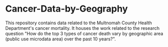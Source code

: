# Cancer-Data-by-Geography
This repository contains data related to the Multnomah County Health Department's cancer mortality. It houses the work related to the research question "How do the top 3 types of cancer death vary by geographic area (public use microdata area) over the past 10 years?".
